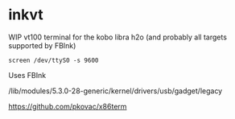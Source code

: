 # inkvt

WIP vt100 terminal for the kobo libra h2o (and probably all targets supported by FBInk)

`screen /dev/ttyS0 -s 9600`

Uses FBInk


/lib/modules/5.3.0-28-generic/kernel/drivers/usb/gadget/legacy

https://github.com/pkovac/x86term
